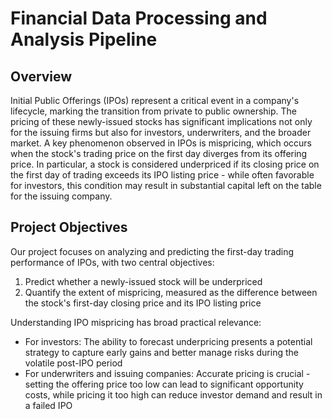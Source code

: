 # Financial Data Processing and Analysis Pipeline

## Overview

Initial Public Offerings (IPOs) represent a critical event in a company's lifecycle, marking the transition from private to public ownership. The pricing of these newly-issued stocks has significant implications not only for the issuing firms but also for investors, underwriters, and the broader market. A key phenomenon observed in IPOs is mispricing, which occurs when the stock's trading price on the first day diverges from its offering price. In particular, a stock is considered underpriced if its closing price on the first day of trading exceeds its IPO listing price - while often favorable for investors, this condition may result in substantial capital left on the table for the issuing company.

## Project Objectives

Our project focuses on analyzing and predicting the first-day trading performance of IPOs, with two central objectives:

1. Predict whether a newly-issued stock will be underpriced
2. Quantify the extent of mispricing, measured as the difference between the stock's first-day closing price and its IPO listing price

Understanding IPO mispricing has broad practical relevance:
- For investors: The ability to forecast underpricing presents a potential strategy to capture early gains and better manage risks during the volatile post-IPO period
- For underwriters and issuing companies: Accurate pricing is crucial - setting the offering price too low can lead to significant opportunity costs, while pricing it too high can reduce investor demand and result in a failed IPO


